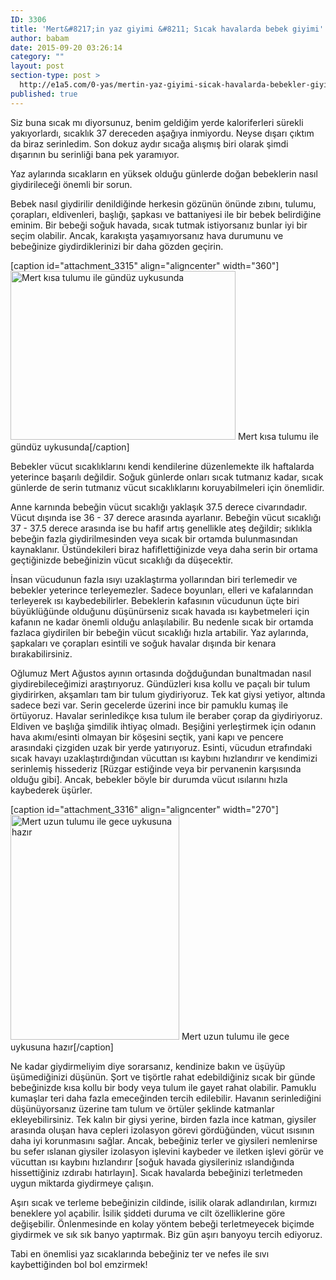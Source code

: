 ```yaml
---
ID: 3306
title: 'Mert&#8217;in yaz giyimi &#8211; Sıcak havalarda bebek giyimi'
author: babam
date: 2015-09-20 03:26:14
category: ""
layout: post
section-type: post >
  http://e1a5.com/0-yas/mertin-yaz-giyimi-sicak-havalarda-bebekler-giyimi/
published: true
---
```

Siz buna sıcak mı diyorsunuz, benim geldiğim yerde kaloriferleri sürekli yakıyorlardı, sıcaklık 37 dereceden aşağıya inmiyordu. Neyse dışarı çıktım da biraz serinledim. Son dokuz aydır sıcağa alışmış biri olarak şimdi dışarının bu serinliği bana pek yaramıyor.

Yaz aylarında sıcakların en yüksek olduğu günlerde doğan bebeklerin nasıl giydirileceği önemli bir sorun.

Bebek nasıl giydirilir denildiğinde herkesin gözünün önünde zıbını, tulumu, çorapları, eldivenleri, başlığı, şapkası ve battaniyesi ile bir bebek belirdiğine eminim. Bir bebeği soğuk havada, sıcak tutmak istiyorsanız bunlar iyi bir seçim olabilir. Ancak, karakışta yaşamıyorsanız hava durumunu ve bebeğinize giydirdiklerinizi bir daha gözden geçirin.

[caption id="attachment_3315" align="aligncenter" width="360"]<a href="http://e1a5.com/wp-content/uploads/2015/09/mert_kisa_tulum.jpg"><img class="wp-image-3315 size-medium" src="http://e1a5.com/wp-content/uploads/2015/09/mert_kisa_tulum-360x270.jpg" alt="Mert kısa tulumu ile gündüz uykusunda" width="360" height="270" /></a> Mert kısa tulumu ile gündüz uykusunda[/caption]

Bebekler vücut sıcaklıklarını kendi kendilerine düzenlemekte ilk haftalarda yeterince başarılı değildir. Soğuk günlerde onları sıcak tutmanız kadar, sıcak günlerde de serin tutmanız vücut sıcaklıklarını koruyabilmeleri için önemlidir.

Anne karnında bebeğin vücut sıcaklığı yaklaşık 37.5 derece civarındadır. Vücut dışında ise 36 - 37 derece arasında ayarlanır. Bebeğin vücut sıcaklığı 37 - 37.5 derece arasında ise bu hafif artış genellikle ateş değildir; sıklıkla bebeğin fazla giydirilmesinden veya sıcak bir ortamda bulunmasından kaynaklanır. Üstündekileri biraz hafiflettiğinizde veya daha serin bir ortama geçtiğinizde bebeğinizin vücut sıcaklığı da düşecektir.

İnsan vücudunun fazla ısıyı uzaklaştırma yollarından biri terlemedir ve bebekler yeterince terleyemezler. Sadece boyunları, elleri ve kafalarından terleyerek ısı kaybedebilirler. Bebeklerin kafasının vücudunun üçte biri büyüklüğünde olduğunu düşünürseniz sıcak havada ısı kaybetmeleri için kafanın ne kadar önemli olduğu anlaşılabilir. Bu nedenle sıcak bir ortamda fazlaca giydirilen bir bebeğin vücut sıcaklığı hızla artabilir. Yaz aylarında, şapkaları ve çorapları esintili ve soğuk havalar dışında bir kenara bırakabilirsiniz.

Oğlumuz Mert Ağustos ayının ortasında doğduğundan bunaltmadan nasıl giydirebileceğimizi araştırıyoruz. Gündüzleri kısa kollu ve paçalı bir tulum giydirirken, akşamları tam bir tulum giydiriyoruz. Tek kat giysi yetiyor, altında sadece bezi var. Serin gecelerde üzerini ince bir pamuklu kumaş ile örtüyoruz. Havalar serinledikçe kısa tulum ile beraber çorap da giydiriyoruz. Eldiven ve başlığa şimdilik ihtiyaç olmadı. Beşiğini yerleştirmek için odanın hava akımı/esinti olmayan bir köşesini seçtik, yani kapı ve pencere arasındaki çizgiden uzak bir yerde yatırıyoruz. Esinti, vücudun etrafındaki sıcak havayı uzaklaştırdığından vücuttan ısı kaybını hızlandırır ve kendimizi serinlemiş hissederiz [Rüzgar estiğinde veya bir pervanenin karşısında olduğu gibi]. Ancak, bebekler böyle bir durumda vücut ısılarını hızla kaybederek üşürler.

[caption id="attachment_3316" align="aligncenter" width="270"]<a href="http://e1a5.com/wp-content/uploads/2015/09/mert_uzun_tulum.jpg"><img class="size-medium wp-image-3316" src="http://e1a5.com/wp-content/uploads/2015/09/mert_uzun_tulum-270x360.jpg" alt="Mert uzun tulumu ile gece uykusuna hazır" width="270" height="360" /></a> Mert uzun tulumu ile gece uykusuna hazır[/caption]

Ne kadar giydirmeliyim diye sorarsanız, kendinize bakın ve üşüyüp üşümediğinizi düşünün. Şort ve tişörtle rahat edebildiğiniz sıcak bir günde bebeğinizde kısa kollu bir body veya tulum ile gayet rahat olabilir. Pamuklu kumaşlar teri daha fazla emeceğinden tercih edilebilir. Havanın serinlediğini düşünüyorsanız üzerine tam tulum ve örtüler şeklinde katmanlar ekleyebilirsiniz. Tek kalın bir giysi yerine, birden fazla ince katman, giysiler arasında oluşan hava cepleri izolasyon görevi gördüğünden, vücut ısısının daha iyi korunmasını sağlar. Ancak, bebeğiniz terler ve giysileri nemlenirse bu sefer ıslanan giysiler izolasyon işlevini kaybeder ve iletken işlevi görür ve vücuttan ısı kaybını hızlandırır [soğuk havada giysileriniz ıslandığında hissettiğiniz ızdırabı hatırlayın]. Sıcak havalarda bebeğinizi terletmeden uygun miktarda giydirmeye çalışın.

Aşırı sıcak ve terleme bebeğinizin cildinde, isilik olarak adlandırılan, kırmızı beneklere yol açabilir. İsilik şiddeti duruma ve cilt özelliklerine göre değişebilir. Önlenmesinde en kolay yöntem bebeği terletmeyecek biçimde giydirmek ve sık sık banyo yaptırmak. Biz gün aşırı banyoyu tercih ediyoruz.

Tabi en önemlisi yaz sıcaklarında bebeğiniz ter ve nefes ile sıvı kaybettiğinden bol bol emzirmek!
